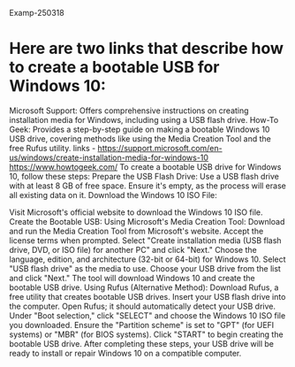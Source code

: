  Examp-250318
# Here are two links that describe how to create a bootable USB for Windows 10:
Microsoft Support: Offers comprehensive instructions on creating installation media for Windows, including using a USB flash drive. 
How-To Geek: Provides a step-by-step guide on making a bootable Windows 10 USB drive, covering methods like using the Media Creation Tool and the free Rufus utility. 
links - https://support.microsoft.com/en-us/windows/create-installation-media-for-windows-10
https://www.howtogeek.com/
To create a bootable USB drive for Windows 10, follow these steps:
Prepare the USB Flash Drive:
Use a USB flash drive with at least 8 GB of free space. Ensure it's empty, as the process will erase all existing data on it.
Download the Windows 10 ISO File:

Visit Microsoft's official website to download the Windows 10 ISO file.
Create the Bootable USB:
Using Microsoft's Media Creation Tool:
Download and run the Media Creation Tool from Microsoft's website.
Accept the license terms when prompted.
Select "Create installation media (USB flash drive, DVD, or ISO file) for another PC" and click "Next."
Choose the language, edition, and architecture (32-bit or 64-bit) for Windows 10.
Select "USB flash drive" as the media to use.
Choose your USB drive from the list and click "Next."
The tool will download Windows 10 and create the bootable USB drive.
Using Rufus (Alternative Method):
Download Rufus, a free utility that creates bootable USB drives.
Insert your USB flash drive into the computer.
Open Rufus; it should automatically detect your USB drive.
Under "Boot selection," click "SELECT" and choose the Windows 10 ISO file you downloaded.
Ensure the "Partition scheme" is set to "GPT" (for UEFI systems) or "MBR" (for BIOS systems).
Click "START" to begin creating the bootable USB drive.
After completing these steps, your USB drive will be ready to install or repair Windows 10 on a compatible computer.

